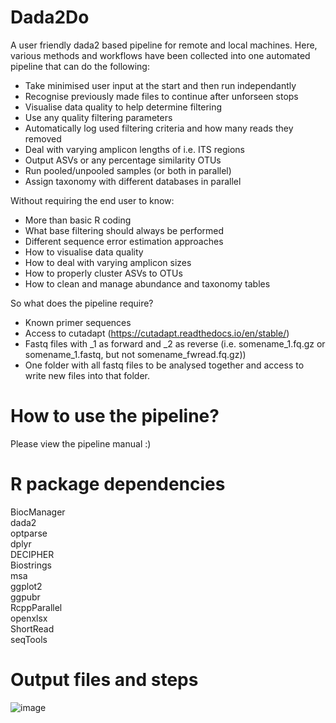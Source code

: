 # Dada2Do
A user friendly dada2 based pipeline for remote and local machines. Here, various methods and workflows have been collected into 
one automated pipeline that can do the following:
* Take minimised user input at the start and then run independantly
* Recognise previously made files to continue after unforseen stops
* Visualise data quality to help determine filtering 
* Use any quality filtering parameters 
* Automatically log used filtering criteria and how many reads they removed
* Deal with varying amplicon lengths of i.e. ITS regions
* Output ASVs or any percentage similarity OTUs
* Run pooled/unpooled samples (or both in parallel)
* Assign taxonomy with different databases in parallel

Without requiring the end user to know:
* More than basic R coding
* What base filtering should always be performed
* Different sequence error estimation approaches
* How to visualise data quality
* How to deal with varying amplicon sizes
* How to properly cluster ASVs to OTUs
* How to clean and manage abundance and taxonomy tables

So what does the pipeline require?
* Known primer sequences
* Access to cutadapt (https://cutadapt.readthedocs.io/en/stable/)
* Fastq files with _1 as forward and _2 as reverse (i.e. somename_1.fq.gz or somename_1.fastq, but not somename_fwread.fq.gz))
* One folder with all fastq files to be analysed together and access to write new files into that folder.

# How to use the pipeline?
Please view the pipeline manual :)

# R package dependencies
BiocManager <br />
dada2 <br />
optparse <br />
dplyr <br />
DECIPHER <br />
Biostrings <br />
msa <br />
ggplot2 <br />
ggpubr <br />
RcppParallel <br />
openxlsx <br />
ShortRead <br />
seqTools <br />

# Output files and steps
![image](https://user-images.githubusercontent.com/67581284/205045420-971d5a80-85bd-4264-8dae-1f406dafbc9d.png)


